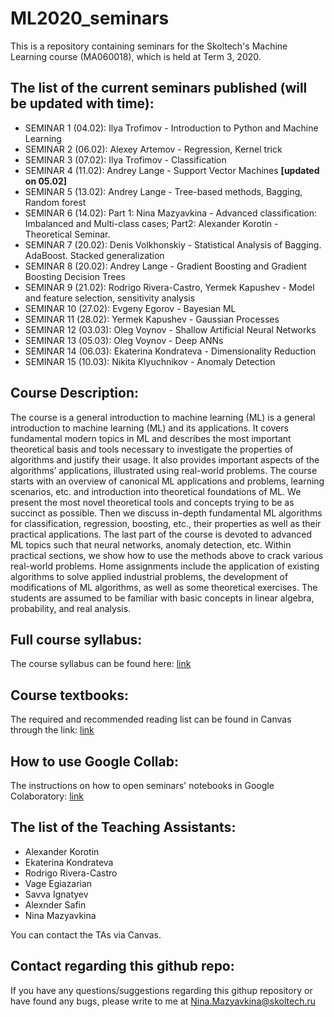 # ML2020_seminars

This is a repository containing seminars for the Skoltech's Machine Learning course (MA060018), which is held at Term 3, 2020.

## The list of the current seminars published (will be updated with time):
* SEMINAR 1 (04.02): Ilya Trofimov - Introduction to Python and Machine Learning
* SEMINAR 2 (06.02): Alexey Artemov - Regression, Kernel trick
* SEMINAR 3 (07.02): Ilya Trofimov - Classification
* SEMINAR 4 (11.02): Andrey Lange - Support Vector Machines **[updated on 05.02]**
* SEMINAR 5 (13.02): Andrey Lange - Tree-based methods, Bagging, Random forest
* SEMINAR 6 (14.02): Part 1: Nina Mazyavkina - Advanced classification: Imbalanced and Multi-class cases; Part2: Alexander Korotin - Theoretical Seminar.
* SEMINAR 7 (20.02): Denis Volkhonskiy - Statistical Analysis of Bagging. AdaBoost. Stacked generalization
* SEMINAR 8 (20.02): Andrey Lange - Gradient Boosting and Gradient Boosting Decision Trees
* SEMINAR 9 (21.02): Rodrigo Rivera-Castro, Yermek Kapushev - Model and feature selection, sensitivity analysis
* SEMINAR 10 (27.02): Evgeny Egorov - Bayesian ML
* SEMINAR 11 (28.02): Yermek Kapushev - Gaussian Processes
* SEMINAR 12 (03.03): Oleg Voynov - Shallow Artificial Neural Networks
* SEMINAR 13 (05.03): Oleg Voynov - Deep ANNs
* SEMINAR 14 (06.03): Ekaterina Kondrateva - Dimensionality Reduction
* SEMINAR 15 (10.03): Nikita Klyuchnikov - Anomaly Detection

## Course Description:
The course is a general introduction to machine learning (ML)  is a general introduction to machine learning (ML) and its applications. It covers fundamental modern topics in ML and describes the most important theoretical basis and tools necessary to investigate the properties of algorithms and justify their usage. It also provides important aspects of the algorithms’ applications, illustrated using real-world problems. The course starts with an overview of canonical ML applications and problems, learning scenarios, etc. and introduction into theoretical foundations of ML. We present the most novel theoretical tools and concepts trying to be as succinct as possible. Then we discuss in-depth fundamental ML algorithms for classification, regression, boosting, etc., their properties as well as their practical applications. The last part of the course is devoted to advanced ML topics such that neural networks, anomaly detection, etc. Within practical sections, we show how to use the methods above to crack various real-world problems. Home assignments include the application of existing algorithms to solve applied industrial problems, the development of modifications of ML algorithms, as well as some theoretical exercises. The students are assumed to be familiar with basic concepts in linear algebra, probability, and real analysis.

## Full course syllabus:
The course syllabus can be found here: [link](http://files.skoltech.ru/data/edu/syllabuses/2019/MA06018.pdf)

## Course textbooks:
The required and recommended reading list can be found in Canvas through the link: [link](https://skoltech.instructure.com/courses/2361/pages/textbooks) 

## How to use Google Collab:
The instructions on how to open seminars' notebooks in Google Colaboratory: [link](https://github.com/adasegroup/ML2020_seminars/blob/master/how_to_colab.md)

## The list of the Teaching Assistants:
* Alexander Korotin
* Ekaterina Kondrateva
* Rodrigo Rivera-Castro 
* Vage Egiazarian
* Savva Ignatyev
* Alexnder Safin
* Nina Mazyavkina

You can contact the TAs via Canvas.

## Contact regarding this github repo:
If you have any questions/suggestions regarding this githup repository or have found any bugs, please write to me at Nina.Mazyavkina@skoltech.ru 
